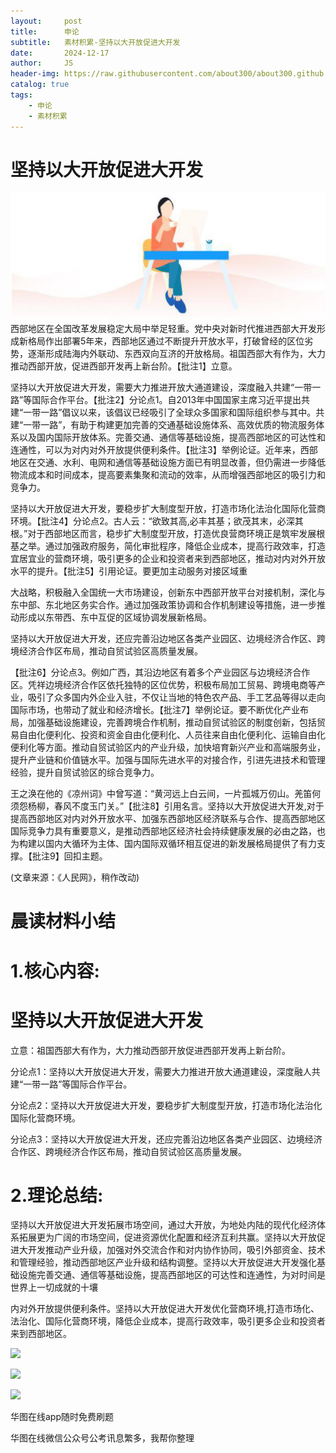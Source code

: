 ```yaml
---
layout:     post
title:      申论
subtitle:   素材积累-坚持以大开放促进大开发
date:       2024-12-17
author:     JS
header-img: https://raw.githubusercontent.com/about300/about300.github.io/master/img/sucai.jpg
catalog: true
tags:
    - 申论
    - 素材积累
---
```



# 坚持以大开放促进大开发  
![](https://raw.githubusercontent.com/about300/about300.github.io/master/img/sucai.jpg)
西部地区在全国改革发展稳定大局中举足轻重。党中央对新时代推进西部大开发形成新格局作出部署5年来，西部地区通过不断提升开放水平，打破曾经的区位劣势，逐渐形成陆海内外联动、东西双向互济的开放格局。祖国西部大有作为，大力推动西部开放，促进西部开发再上新台阶。【批注1】立意。  

坚持以大开放促进大开发，需要大力推进开放大通道建设，深度融入共建“一带一路”等国际合作平台。【批注2】分论点1。自2013年中国国家主席习近平提出共建“一带一路”倡议以来，该倡议已经吸引了全球众多国家和国际组织参与其中。共建“一带一路”，有助于构建更加完善的交通基础设施体系、高效优质的物流服务体系以及国内国际开放体系。完善交通、通信等基础设施，提高西部地区的可达性和连通性，可以为对内对外开放提供便利条件。【批注3】举例论证。近年来，西部地区在交通、水利、电网和通信等基础设施方面已有明显改善，但仍需进一步降低物流成本和时间成本，提高要素集聚和流动的效率，从而增强西部地区的吸引力和竞争力。  

坚持以大开放促进大开发，要稳步扩大制度型开放，打造市场化法治化国际化营商环境。【批注4】分论点2。古人云：“欲致其高,必丰其基；欲茂其末，必深其根。”对于西部地区而言，稳步扩大制度型开放，打造优良营商环境正是筑牢发展根基之举。通过加强政府服务，简化审批程序，降低企业成本，提高行政效率，打造宜居宜业的营商环境，吸引更多的企业和投资者来到西部地区，推动对内对外开放水平的提升。【批注5】引用论证。要更加主动服务对接区域重  


大战略，积极融入全国统一大市场建设，创新东中西部开放平台对接机制，深化与东中部、东北地区务实合作。通过加强政策协调和合作机制建设等措施，进一步推动形成以东带西、东中互促的区域协调发展新格局。  

坚持以大开放促进大开发，还应完善沿边地区各类产业园区、边境经济合作区、跨境经济合作区布局，推动自贸试验区高质量发展。  

【批注6】分论点3。例如广西，其沿边地区有着多个产业园区与边境经济合作区。凭祥边境经济合作区依托独特的区位优势，积极布局加工贸易、跨境电商等产业，吸引了众多国内外企业入驻，不仅让当地的特色农产品、手工艺品等得以走向国际市场，也带动了就业和经济增长。【批注7】举例论证。要不断优化产业布局，加强基础设施建设，完善跨境合作机制，推动自贸试验区的制度创新，包括贸易自由化便利化、投资和资金自由化便利化、人员往来自由化便利化、运输自由化便利化等方面。推动自贸试验区内的产业升级，加快培育新兴产业和高端服务业，提升产业链和价值链水平。加强与国际先进水平的对接合作，引进先进技术和管理经验，提升自贸试验区的综合竞争力。  

王之涣在他的《凉州词》中曾写道：“黄河远上白云间，一片孤城万仞山。羌笛何须怨杨柳，春风不度玉门关。”【批注8】引用名言。坚持以大开放促进大开发,对于提高西部地区对内对外开放水平、加强东西部地区经济联系与合作、提高西部地区国际竞争力具有重要意义，是推动西部地区经济社会持续健康发展的必由之路，也为构建以国内大循环为主体、国内国际双循环相互促进的新发展格局提供了有力支撑。【批注9】回扣主题。  

(文章来源：《人民网》，稍作改动)  

# 晨读材料小结  

# 1.核心内容:  

# 坚持以大开放促进大开发  

立意：祖国西部大有作为，大力推动西部开放促进西部开发再上新台阶。  

分论点1：坚持以大开放促进大开发，需要大力推进开放大通道建设，深度融人共建“一带一路”等国际合作平台。  

分论点2：坚持以大开放促进大开发，要稳步扩大制度型开放，打造市场化法治化国际化营商环境。  

分论点3：坚持以大开放促进大开发，还应完善沿边地区各类产业园区、边境经济合作区、跨境经济合作区布局，推动自贸试验区高质量发展。  

# 2.理论总结:  

坚持以大开放促进大开发拓展市场空间，通过大开放，为地处内陆的现代化经济体系拓展更为广阔的市场空间，促进资源优化配置和经济互利共赢。坚持以大开放促进大开发推动产业升级，加强对外交流合作和对内协作协同，吸引外部资金、技术和管理经验，推动西部地区产业升级和结构调整。坚持以大开放促进大开发强化基础设施完善交通、通信等基础设施，提高西部地区的可达性和连通性，为对时间是世界上一切成就的十壤  

内对外开放提供便利条件。坚持以大开放促进大开发优化营商环境,打造市场化、法治化、国际化营商环境，降低企业成本，提高行政效率，吸引更多企业和投资者来到西部地区。  

![](images/4534b50cda3cd84233e5b582a10a87a84039b109631989bb0f6ef6c5b44241c6.jpg)  

![](images/3c6fe6da9016f81a7d13228550737d93b779d74f2f8da79e7f233e8473cd31a7.jpg)  

![](images/0f25669405db39160e3fc0817ca3fb2afa7889b3e0fa5a8bc6843c7bc2dee4a8.jpg)  

华图在线app随时免费刷题  

华图在线微信公众号公考讯息繁多，我帮你整理  